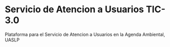 # Servicio de Atencion a Usuarios TIC-3.0
Plataforma para el Servicio de Atencion a Usuarios en la Agenda Ambiental, UASLP
